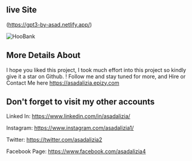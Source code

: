 ## live Site

(https://gpt3-by-asad.netlify.app/)

![HooBank](https://media.licdn.com/dms/image/C4D2DAQGQw6GllJ3QMQ/profile-treasury-image-shrink_800_800/0/1673029864498?e=1675447200&v=beta&t=ZxJcmGp5iK13rqrobbwmWlytfAvGl-kCyLUp2c6EOW4)

## More Details About

I hope you liked this project, I took much effort into this project so kindly give it a star on Github. ! Follow me and stay tuned for more, and Hire or Contact Me here https://asadalizia.epizy.com ⁠

## Don't forget to visit my other accounts

Linked In: https://www.linkedin.com/in/asadalizia/

Instagram: https://www.instagram.com/asadalizia1/

Twitter: https://twitter.com/asadalizia2

Facebook Page: https://www.facebook.com/asadalizia4
